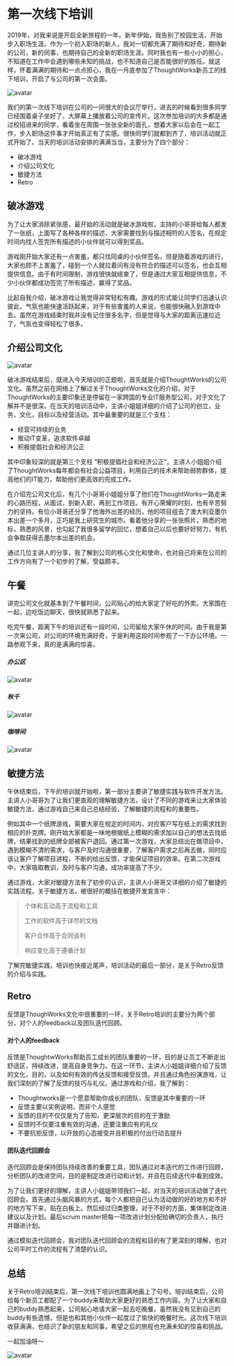 # 第一次线下培训

2019年，对我来说是开启全新旅程的一年。新年伊始，我告别了校园生活，开始步入职场生涯。作为一个初入职场的新人，我对一切都充满了期待和好奇，期待新的公司，新的同事，也期待自己的全新的职场生涯。同时我也有一些小小的担心，不知道在工作中会遇到哪些未知的挑战，也不知道自己是否能很好的胜任。就这样，怀着满满的期待和一点点担心，我在一月底参加了ThoughtWorks新员工的线下培训，开启了与公司的第一次会面。

![avatar](https://ws3.sinaimg.cn/large/006tKfTcly1g0cz12cw8bj30dc0a0gma.jpg)

我们的第一次线下培训在公司的一间很大的会议厅举行，进去的时候看到很多同学已经围着桌子坐好了，大屏幕上播放着公司的宣传片。这次参加培训的大多都是通过校招进来的同学，看着坐在周围一张张全新的面孔，想着大家以后会在一起工作，步入职场这件事才开始真正有了实感。很快同学们就都到齐了，培训活动就正式开始了。当天的培训活动安排的满满当当，主要分为了四个部分：

- 破冰游戏
- 介绍公司文化
- 敏捷方法
- Retro



 ## 破冰游戏

为了让大家消除紧张感，最开始的活动就是破冰游戏啦，主持的小哥哥给每人都发了一张纸，上面写了各种各样的描述，大家需要找到与描述相符的人签名，在规定时间内找人签完所有描述的小伙伴就可以得到奖品。

游戏刚开始大家还有一点害羞，都只找同桌的小伙伴签名，但是随着游戏的进行，大家也顾不上害羞了，碰到一个人就拉着问有没有符合的描述可以签名，也会互相提供信息。由于有时间限制，游戏很快就结束了，但是通过大家互相提供信息，不少小伙伴都成功签完了所有描述，赢得了奖品。

比起自我介绍，破冰游戏让我觉得非常轻松有趣。游戏的形式能让同学们迅速认识彼此，气氛也能快速活跃起来，对于有些害羞的人来说，也能很快融入到游戏中去。虽然在游戏结束时我并没有记住很多名字，但是觉得与大家的距离迅速拉近了，气氛也变得轻松了很多。

## 介绍公司文化

![avatar](https://ws3.sinaimg.cn/large/006tKfTcly1g0cyv0ji5rj31400u0jy0.jpg)

破冰游戏结束后，就进入今天培训的正题啦，首先就是介绍ThoughtWorks的公司文化。虽然之前在网络上了解过关于ThoughtWorks文化的介绍，对于ThoughtWorks的主要印象还是停留在一家跨国的专业IT服务型公司，对于文化了解并不是很深。在当天的培训活动中，主讲小姐姐详细的介绍了公司的创立，业务，文化，目标以及经营活动。其中最重要的就是三个支柱：

- 经营可持续的业务
- 推动IT变革，追求软件卓越
- 积极提倡社会和经济公正

其中印象较深的就是第三个支柱 ”积极提倡社会和经济公正“。主讲人小姐姐介绍了ThoughtWorks每年都会有社会公益项目，利用自己的技术来帮助弱势群体，提高他们的IT能力，帮助他们更高效的完成工作。

在介绍完公司文化后，有几个小哥哥小姐姐分享了他们在ThoughtWorks一路走来的心路历程，从面试，到新入职，再到工作项目。有开心荣耀的时刻，也有辛苦努力的坚持。有位小哥哥还分享了他海外出差的经历，他的项目组去了澳大利亚墨尔本出差一个多月，正巧是我上研究生的城市。看着他分享的一张张照片，熟悉的地标，熟悉的风景，也勾起了我很多留学的回忆，想着自己以后也要好好努力，有机会争取获得去墨尔本出差的机会。

通过几位主讲人的分享，我了解到公司的核心文化和使命，也对自己将来在公司的工作方向有了一个初步的了解，受益颇丰。



## 午餐

讲完公司文化就基本到了午餐时间，公司贴心的给大家定了好吃的外卖。大家围在一起，边吃饭边聊天，很快就熟悉了起来。

吃完午餐，距离下午的培训还有一段时间，公司留给大家午休的时间。由于我是第一次来公司，对公司的环境充满好奇，于是利用这段时间参观了一下办公环境。一路参观下来，真的是满满的惊喜。

##### 办公区

![avatar](https://ws2.sinaimg.cn/large/006tKfTcly1g0cyv6miymj31400u0q6r.jpg)

##### 秋千

![avatar](https://ws1.sinaimg.cn/large/006tKfTcly1g0cyvbzceij31400u044a.jpg)

##### 咖啡间

![avatar](https://ws3.sinaimg.cn/large/006tKfTcly1g0cyvid4avj31400u0jx8.jpg)

## 敏捷方法

午休结束后，下午的培训就开始啦，第一部分主要讲了敏捷实践与软件开发方法。主讲人小哥哥为了让我们更直观的理解敏捷方法，设计了不同的游戏来让大家体验敏捷方法，通过游戏自己来自己总结经验，了解敏捷的流程和的重要性。

例如其中一个纸牌游戏，需要大家在规定的时间内，对应客户写在纸上的需求找到相应的扑克牌。刚开始大家都是一味地根据纸上模糊的需求加以自己的想法去找纸牌，结果找到的纸牌全部被客户退回。通过第一次游戏，大家总结出在做项目中，遇到模糊不清的需求，与客户及时沟通很重要，了解客户需求之后再去做，同时应该让客户了解项目进程，不断的给出反馈，才能保证项目的效率。在第二次游戏中，大家吸取教训，及时与客户沟通，成功率提高了不少。

通过游戏，大家对敏捷方法有了初步的认识，主讲人小哥哥又详细的介绍了敏捷的实践流程。关于敏捷方法，被很好的概括在敏捷开发宣言中：

> 个体和互动高于流程和工具
>
> 工作的软件高于详尽的文档
>
> 客户合作高于合同谈判
>
> 响应变化高于遵循计划

了解完敏捷实践，培训也快接近尾声，培训活动的最后一部分，是关于Retro反馈的介绍与实践。



## Retro

反馈是ThoughWorks文化中很重要的一环，关于Retro培训的主要分为两个部分，对个人的feedback以及团队迭代回顾。

#### 对个人的feedback

反馈是ThoughtwWorks帮助员工成长的团队重要的一环，目的是让员工不断走出舒适区，持续改进，提高自身竞争力。在这一环节，主讲人小姐姐详细介绍了反馈的文化，目的，以及如何有效的传达反馈和接受反馈。并且通过角色扮演游戏，让我们深刻的了解了反馈的技巧与礼仪。通过游戏和介绍，我了解到：

- Thoughtworks是一个愿意帮助你成长的团队，反馈是其中重要的一环
- 反馈主要以实例说明，而非个人感觉
- 反馈的目的不仅仅是为了告知，更深层次的目的在于激励
- 反馈时不仅要注重有效的沟通，还要注重应有的礼仪
- 不要抗拒反馈，以开放的心态接受并且积极的付出行动去提升

#### 团队迭代回顾会

迭代回顾会是保持团队持续改善的重要工具，团队通过对本迭代的工作进行回顾，分析团队的改进空间，目的是制定改进行动和计划，并且在后续迭代中看到成效。

为了让我们更好的理解，主讲人小姐姐带领我们一起，对当天的培训活动做了迭代回顾会。首先通过头脑风暴的方式，每个人都把自己认为活动做的好的地方和不好的地方写下来，贴在白板上。然后经过归类整理，对于不好的方面，集体制定改进建议以及计划。最后scrum master把每一项改进计划分配给确切的负责人，执行并跟进计划。

通过模拟迭代回顾会，我对团队迭代回顾会的流程和目的有了更深刻的理解，也对公司平时工作的流程有了清楚的认识。



## 总结

关于Retro培训结束后，第一次线下培训也圆满地画上了句号。培训结束后，公司给每个新员工都配了一个buddy来帮助大家更好的熟悉工作内容。为了让大家和自己的buddy熟悉起来，公司贴心地请大家一起去吃晚餐。虽然我没有见到自己的buddy有些遗憾，但是也和其他小伙伴一起度过了愉快的晚餐时光。这次线下培训收获满满，也结识了新的朋友和同事，希望之后的旅程也充满未知的惊喜和挑战。

一起加油呀～

![avatar](https://ws3.sinaimg.cn/large/006tKfTcly1g0cyvpff9aj31400u0n0t.jpg)

